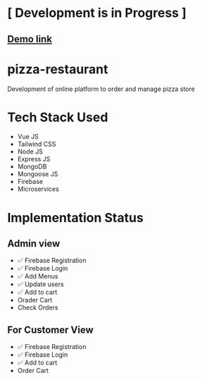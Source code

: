 # [ Development is in Progress ]

## [Demo link](https://sanket-kakad-pizza-shop.netlify.app/)

# pizza-restaurant

Development of online platform to order and manage pizza store

# Tech Stack Used

- Vue JS
- Tailwind CSS
- Node JS
- Express JS
- MongoDB
- Mongoose JS
- Firebase
- Microservices

# Implementation Status

## Admin view

- ✅ Firebase Registration
- ✅ Firebase Login
- ✅ Add Menus
- ✅ Update users
- ✅ Add to cart
- Orader Cart
- Check Orders

## For Customer View

- ✅ Firebase Registration
- ✅ Firebase Login
- ✅ Add to cart
- Order Cart
